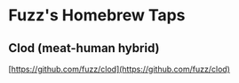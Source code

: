 # Fuzz's Homebrew Taps

## Clod (meat-human hybrid)

[https://github.com/fuzz/clod](https://github.com/fuzz/clod)

